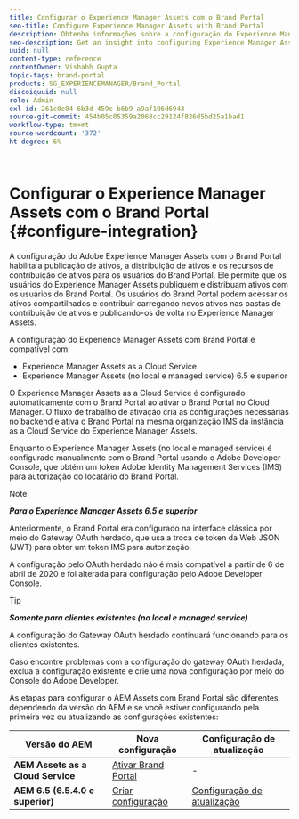 ```yaml
---
title: Configurar o Experience Manager Assets com o Brand Portal
seo-title: Configure Experience Manager Assets with Brand Portal
description: Obtenha informações sobre a configuração do Experience Manager Assets com o Brand Portal.
seo-description: Get an insight into configuring Experience Manager Assets with Brand Portal.
uuid: null
content-type: reference
contentOwner: Vishabh Gupta
topic-tags: brand-portal
products: SG_EXPERIENCEMANAGER/Brand_Portal
discoiquuid: null
role: Admin
exl-id: 261c0e84-6b3d-459c-b6b9-a9af106d6943
source-git-commit: 454b05c05359a2068cc29124f826d5bd25a1bad1
workflow-type: tm+mt
source-wordcount: '372'
ht-degree: 6%

---
```


# Configurar o Experience Manager Assets com o Brand Portal {#configure-integration}

A configuração do Adobe Experience Manager Assets com o Brand Portal habilita a publicação de ativos, a distribuição de ativos e os recursos de contribuição de ativos para os usuários do Brand Portal. Ele permite que os usuários do Experience Manager Assets publiquem e distribuam ativos com os usuários do Brand Portal. Os usuários do Brand Portal podem acessar os ativos compartilhados e contribuir carregando novos ativos nas pastas de contribuição de ativos e publicando-os de volta no Experience Manager Assets.

A configuração do Experience Manager Assets com Brand Portal é compatível com:

* Experience Manager Assets as a Cloud Service
* Experience Manager Assets (no local e managed service) 6.5 e superior

O Experience Manager Assets as a Cloud Service é configurado automaticamente com o Brand Portal ao ativar o Brand Portal no Cloud Manager. O fluxo de trabalho de ativação cria as configurações necessárias no backend e ativa o Brand Portal na mesma organização IMS da instância as a Cloud Service do Experience Manager Assets.

Enquanto o Experience Manager Assets (no local e managed service) é configurado manualmente com o Brand Portal usando o Adobe Developer Console, que obtém um token Adobe Identity Management Services (IMS) para autorização do locatário do Brand Portal.

>[!NOTE]
>
>***Para o Experience Manager Assets 6.5 e superior***
>
>Anteriormente, o Brand Portal era configurado na interface clássica por meio do Gateway OAuth herdado, que usa a troca de token da Web JSON (JWT) para obter um token IMS para autorização.
>
>A configuração pelo OAuth herdado não é mais compatível a partir de 6 de abril de 2020 e foi alterada para configuração pelo Adobe Developer Console.


>[!TIP]
>
>***Somente para clientes existentes (no local e managed service)***
>
>A configuração do Gateway OAuth herdado continuará funcionando para os clientes existentes.
>
>Caso encontre problemas com a configuração do gateway OAuth herdada, exclua a configuração existente e crie uma nova configuração por meio do Console do Adobe Developer.

As etapas para configurar o AEM Assets com Brand Portal são diferentes, dependendo da versão do AEM e se você estiver configurando pela primeira vez ou atualizando as configurações existentes:

| **Versão do AEM** | **Nova configuração** | **Configuração de atualização** |
|---|---|---|
| **AEM Assets as a Cloud Service** | [Ativar Brand Portal](https://experienceleague.adobe.com/docs/experience-manager-cloud-service/assets/brand-portal/configure-aem-assets-with-brand-portal.html) | - |
| **AEM 6.5 (6.5.4.0 e superior)** | [Criar configuração](https://experienceleague.adobe.com/docs/experience-manager-65/assets/brandportal/configure-aem-assets-with-brand-portal.html) | [Configuração de atualização](https://experienceleague.adobe.com/docs/experience-manager-65/assets/brandportal/configure-aem-assets-with-brand-portal.html#upgrade-integration-65) |
